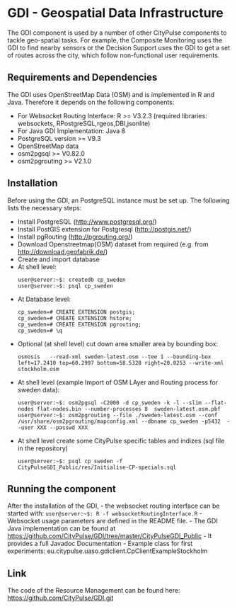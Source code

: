 # GDI - Geospatial Data Infrastructure

The GDI component is used by a number of other CityPulse components to tackle geo-spatial tasks. For example, the Composite Monitoring uses the GDI to find nearby sensors or the Decision Support uses the GDI to get a set of routes across the city, which follow non-functional user requirements.


## Requirements and Dependencies
The GDI uses OpenStreetMap Data (OSM) and is implemented in R and Java. Therefore it depends on the following components:

- For Websocket Routing Interface: R >= V3.2.3 (required libraries: websockets, RPostgreSQL,rgeos,DBI,jsonlite)
- For Java GDI Implementation: Java 8
- PostgreSQL version >= V9.3
- OpenStreetMap data 
- osm2pgsql >= V0.82.0
- osm2pgrouting >= V2.1.0

## Installation
Before using the GDI, an PostgreSQL instance must be set up. The following lists the necessary steps:

- Install PostgreSQL (http://www.postgresql.org/)
- Install PostGIS extension for Postgresql (http://postgis.net/)
- Install pgRouting (http://pgrouting.org/)
- Download Openstreetmap(OSM) dataset from required  (e.g. from http://download.geofabrik.de/)
- Create and import database 
- At shell level:
	```
	user@server:~$: createdb cp_sweden
	user@server:~$: psql cp_sweden
	```
- At Database level:
	```
	cp_sweden=# CREATE EXTENSION postgis; 
	cp_sweden=# CREATE EXTENSION hstore; 
	cp_sweden=# CREATE EXTENSION pgrouting;
	cp_sweden=# \q 
	```
- Optional (at shell level) cut down area smaller area by bounding box:
	```
	osmosis   --read-xml sweden-latest.osm --tee 1 --bounding-box left=17.2410 top=60.2997 bottom=58.5328 right=20.0253 --write-xml stockholm.osm
	```
- At shell level  (example Import of OSM LAyer and Routing process for sweden data):
	```
	user@server:~$: osm2pgsql -C2000 -d cp_sweden -k -l --slim --flat-nodes flat-nodes.bin --number-processes 8  sweden-latest.osm.pbf
	user@server:~$: osm2pgrouting --file ./sweden-latest.osm --conf /usr/share/osm2pgrouting/mapconfig.xml --dbname cp_sweden -p5432  --user XXX --passwd XXX 
	```
- At shell level create some CityPulse specific tables and indizes (sql file in the repository)
	```
	user@server:~$: psql cp_sweden -f CityPulseGDI_Public/res/Initialise-CP-specials.sql
	```

## Running the component
After the installation of the GDI, 
	- the websocket routing interface can be started with:
		```
		user@server:~$: R -f websocketRoutingInterface.R
		```
		- Websocket usage parameters are defined in the README file.
	- The GDI Java implementation can be found at https://github.com/CityPulse/GDI/tree/master/CityPulseGDI_Public
		- It provides a full Javadoc Documentation
		- Example class for first experiments: eu.citypulse.uaso.gdiclient.CpClientExampleStockholm

## Link
The code of the Resource Management can be found here: https://github.com/CityPulse/GDI.git
